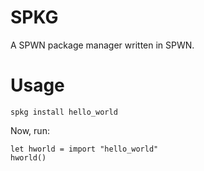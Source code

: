 # SPKG
A SPWN package manager written in SPWN.

# Usage
```
spkg install hello_world
```
Now, run:
```
let hworld = import "hello_world"
hworld()
```
